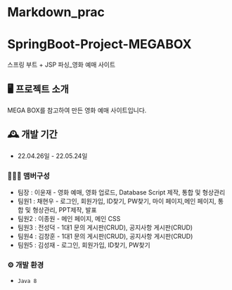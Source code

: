 # Markdown_prac

# SpringBoot-Project-MEGABOX

스프링 부트 + JSP 파싱_영화 예매 사이트

## 🖥 프로젝트 소개

MEGA BOX를 참고하여 만든 영화 예매 사이트입니다.

## 🕰 개발 기간

  * 22.04.26일 - 22.05.24일

### 🧑‍🤝‍🧑 맴버구성

  * 팀장 : 이윤재 - 영화 예매, 영화 업로드, Database Script 제작, 통합 및 형상관리
  * 팀원1 : 채현우 - 로그인, 회원가입, ID찾기, PW찾기, 마이 페이지,메인 페이지, 통합 및 형상관리, PPT제작, 발표
  * 팀원2 : 이종원 - 메인 페이지, 메인 CSS
  * 팀원3 : 전성덕 - 1대1 문의 게시판(CRUD), 공지사항 게시판(CRUD)
  * 팀원4 : 김창훈 - 1대1 문의 게시판(CRUD), 공지사항 게시판(CRUD)
  * 팀원5 : 김성재 - 로그인, 회원가입, ID찾기, PW찾기

### ⚙️ 개발 환경

  * `Java 8`

    
